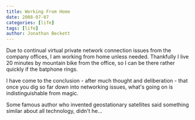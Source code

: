 ```yaml
---
title: Working From Home
date: 2008-07-07
categories: [life]
tags: [life]
author: Jonathan Beckett
---
```


Due to continual virtual private network connection issues from the company offices, I am working from home unless needed. Thankfully I live 20 minutes by mountain bike from the office, so I can be there rather quickly if the batphone rings.

I have come to the conclusion - after much thought and deliberation - that once you dig so far down into networking issues, what's going on is indistinguishable from magic.

Some famous author who invented geostationary satellites said something similar about all technology, didn't he...